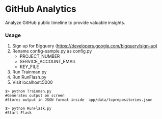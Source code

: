 GitHub Analytics
===============

Analyze GitHub public timeline to provide valuable insights.

### Usage 
1. Sign up for Bigquery (https://developers.google.com/bigquery/sign-up)
2. Rename config-sample.py as config.py
   * PROJECT_NUMBER
   * SERVICE_ACCOUNT_EMAIL
   * KEY_FILE
6. Run Trainman.py
7. Run RunFlash.py
8. Visit localhost:5000 

````
$> python Trainman.py
#Generates output on screen
#Stores output in JSON format inside  app/data/toprepositories.json

$> python RunFlask.py
#Start Flask
````

